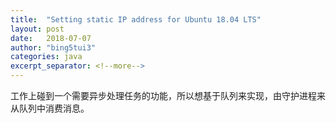 ```yaml
---
title:  "Setting static IP address for Ubuntu 18.04 LTS"
layout: post
date:   2018-07-07
author: "bing5tui3"
categories: java
excerpt_separator: <!--more-->
---
```


工作上碰到一个需要异步处理任务的功能，所以想基于队列来实现，由守护进程来从队列中消费消息。

<!--more-->